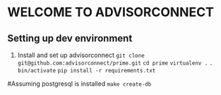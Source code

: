 #  WELCOME TO ADVISORCONNECT ##

## Setting up dev environment

1. Install and set up advisorconnect
  `git clone git@github.com:advisorconnect/prime.git`
  `cd prime`
  `virtualenv .`
  `. bin/activate`
  `pip install -r requirements.txt`

  #Assuming postgresql is installed
  `make create-db`
